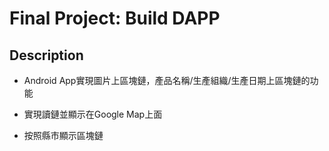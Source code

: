# Final Project: Build DAPP

## Description
* Android App實現圖片上區塊鏈，產品名稱/生產組織/生產日期上區塊鏈的功能

* 實現讀鏈並顯示在Google Map上面

* 按照縣市顯示區塊鏈  


